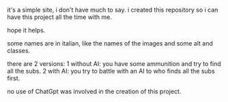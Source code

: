 it's a simple site, i don't have much to say.
i created this repository so i can have this project all the time with me.

hope it helps.

some names are in italian, like the names of the images and some alt and classes.

there are 2 versions:
1 without AI: you have some ammunition and try to find all the subs.
2 with AI: you try to battle with an AI to who finds all the subs first.

no use of ChatGpt was involved in the creation of this project.
